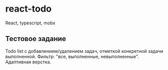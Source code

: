 # react-todo

React, typescript, mobx

## Тестовое задание

Todo list с добавлением/удалением задач, отметкой конкретной задачи выполненной. Фильтр: "все, выполненные, невыполненные". Адаптивная верстка.
